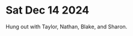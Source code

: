 # Sat Dec 14 2024
Hung out with Taylor, Nathan, Blake, and Sharon. [](./2024-12-14_16-15-26_-0500.md)

